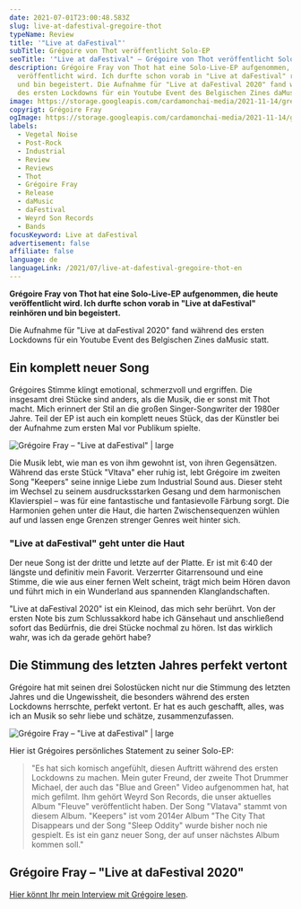 ```yaml
---
date: 2021-07-01T23:00:48.583Z
slug: live-at-dafestival-gregoire-thot
typeName: Review
title: '"Live at daFestival"'
subTitle: Grégoire von Thot veröffentlicht Solo-EP
seoTitle: '"Live at daFestival" – Grégoire von Thot veröffentlicht Solo-EP'
description: Grégoire Fray von Thot hat eine Solo-Live-EP aufgenommen, die heute
  veröffentlicht wird. Ich durfte schon vorab in "Live at daFestival" reinhören
  und bin begeistert. Die Aufnahme für "Live at daFestival 2020" fand während
  des ersten Lockdowns für ein Youtube Event des Belgischen Zines daMusic statt.
image: https://storage.googleapis.com/cardamonchai-media/2021-11-14/gregoire-fray-imagine-080808_6f6e6f_1024_768/640.webp
copyrigt: Grégoire Fray
ogImage: https://storage.googleapis.com/cardamonchai-media/2021-11-14/gregoire-fray-fb-imagine-080808_7a797b_1200_628/640.webp
labels:
  - Vegetal Noise
  - Post-Rock
  - Industrial
  - Review
  - Reviews
  - Thot
  - Grégoire Fray
  - Release
  - daMusic
  - daFestival
  - Weyrd Son Records
  - Bands
focusKeyword: Live at daFestival
advertisement: false
affiliate: false
language: de
languageLink: /2021/07/live-at-dafestival-gregoire-thot-en
---
```


**Grégoire Fray von Thot hat eine Solo-Live-EP aufgenommen, die heute veröffentlicht wird. Ich durfte schon vorab in "Live at daFestival" reinhören und bin begeistert.**

Die Aufnahme für "Live at daFestival 2020" fand während des ersten Lockdowns für ein Youtube Event des Belgischen Zines daMusic statt. 

## Ein komplett neuer Song

Grégoires Stimme klingt emotional, schmerzvoll und ergriffen. Die insgesamt drei Stücke sind anders, als die Musik, die er sonst mit Thot macht. Mich erinnert der Stil an die großen Singer-Songwriter der 1980er Jahre. Teil der EP ist auch ein komplett neues Stück, das der Künstler bei der Aufnahme zum ersten Mal vor Publikum spielte.

![Grégoire Fray – "Live at daFestival" | large](https://storage.googleapis.com/cardamonchai-media/2021-11-14/thot-dafestival3-imagine-181818_3a393b_1855_951/640.webp "Grégoire Fray – \"Live at daFestival\"")

Die Musik lebt, wie man es von ihm gewohnt ist, von ihren Gegensätzen. Während das erste Stück "Vltava" eher ruhig ist, lebt Grégoire im zweiten Song "Keepers" seine innige Liebe zum Industrial Sound aus. Dieser steht im Wechsel zu seinem ausdrucksstarken Gesang und dem harmonischen Klavierspiel – was für eine fantastische und fantasievolle Färbung sorgt. Die Harmonien gehen unter die Haut, die harten Zwischensequenzen wühlen auf und lassen enge Grenzen strenger Genres weit hinter sich.

### "Live at daFestival" geht unter die Haut

Der neue Song ist der dritte und letzte auf der Platte. Er ist mit 6:40 der längste und definitiv mein Favorit. Verzerrter Gitarrensound und eine Stimme, die wie aus einer fernen Welt scheint, trägt mich beim Hören davon und führt mich in ein Wunderland aus spannenden Klanglandschaften.

"Live at daFestival 2020" ist ein Kleinod, das mich sehr berührt. Von der ersten Note bis zum Schlussakkord habe ich Gänsehaut und anschließend sofort das Bedürfnis, die drei Stücke nochmal zu hören. Ist das wirklich wahr, was ich da gerade gehört habe? 

## Die Stimmung des letzten Jahres perfekt vertont

Grégoire hat mit seinen drei Solostücken nicht nur die Stimmung des letzten Jahres und die Ungewissheit, die besonders während des ersten Lockdowns herrschte, perfekt vertont. Er hat es auch geschafft, alles, was ich an Musik so sehr liebe und schätze, zusammenzufassen.

![Grégoire Fray – "Live at daFestival" | large](https://storage.googleapis.com/cardamonchai-media/2021-11-14/thot-dafestival2-imagine-080808_515051_2008_1072/640.webp "Grégoire Fray – \"Live at daFestival\"")

Hier ist Grégoires persönliches Statement zu seiner Solo-EP:

> "Es hat sich komisch angefühlt, diesen Auftritt während des ersten Lockdowns zu machen. Mein guter Freund, der zweite Thot Drummer Michael, der auch das "Blue and Green" Video aufgenommen hat, hat mich gefilmt. Ihm gehört Weyrd Son Records, die unser aktuelles Album "Fleuve" veröffentlicht haben. Der Song "Vlatava" stammt von diesem Album. "Keepers" ist vom 2014er Album "The City That Disappears und der Song "Sleep Oddity" wurde bisher noch nie gespielt. Es ist ein ganz neuer Song, der auf unser nächstes Album kommen soll."

## Grégoire Fray – "Live at daFestival 2020"

<YouTube id="6ZP-SfbLa6s" />

[Hier könnt Ihr mein Interview mit Grégoire lesen](/2021/04/thot-interview/).